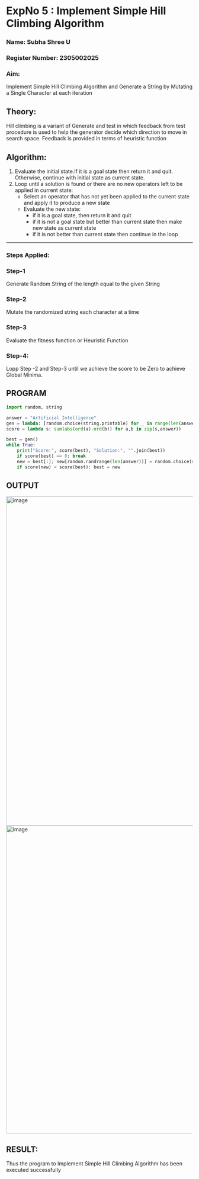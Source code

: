<h1>ExpNo 5 : Implement Simple Hill Climbing Algorithm</h1> 
<h3>Name: Subha Shree U          </h3>
<h3>Register Number: 2305002025           </h3>
<H3>Aim:</H3>
<p>Implement Simple Hill Climbing Algorithm and Generate a String by Mutating a Single Character at each iteration </p>
<h2> Theory: </h2>
<p>Hill climbing is a variant of Generate and test in which feedback from test procedure is used to help the generator decide which direction to move in search space.
Feedback is provided in terms of heuristic function
</p>


<h2>Algorithm:</h2>
<p>
<ol>
 <li> Evaluate the initial state.If it is a goal state then return it and quit. Otherwise, continue with initial state as current state.</li> 
<li>Loop until a solution is found or there are no new operators left to be applied in current state:
<ul><li>Select an operator that has not yet been applied to the current state and apply it to produce a new state</li>
<li>Evaluate the new state:
  <ul>
<li>if it is a goal state, then return it and quit</li>
<li>if it is not a goal state but better than current state then make new state as current state</li>
<li>if it is not better than current state then continue in the loop</li>
    </ul>
</li>
</ul>
</li>
</ol>

</p>
<hr>
<h3> Steps Applied:</h3>
<h3>Step-1</h3>
<p> Generate Random String of the length equal to the given String</p>
<h3>Step-2</h3>
<p>Mutate the randomized string each character at a time</p>
<h3>Step-3</h3>
<p> Evaluate the fitness function or Heuristic Function</p>
<h3>Step-4:</h3>
<p> Lopp Step -2 and Step-3  until we achieve the score to be Zero to achieve Global Minima.</p>

## PROGRAM
```python
import random, string

answer = "Artificial Intelligence"
gen = lambda: [random.choice(string.printable) for _ in range(len(answer))]
score = lambda s: sum(abs(ord(a)-ord(b)) for a,b in zip(s,answer))

best = gen()
while True:
    print("Score:", score(best), "Solution:", "".join(best))
    if score(best) == 0: break
    new = best[:]; new[random.randrange(len(answer))] = random.choice(string.printable)
    if score(new) < score(best): best = new
```

## OUTPUT
<img width="538" height="889" alt="image" src="https://github.com/user-attachments/assets/5203c0e4-302f-4686-b038-b5c65f99ae14" />


<img width="583" height="833" alt="image" src="https://github.com/user-attachments/assets/0cbc629e-77ce-4332-be60-ccffd1e63b7d" />


## RESULT:
Thus the program to Implement Simple Hill Climbing Algorithm has been executed successfully
